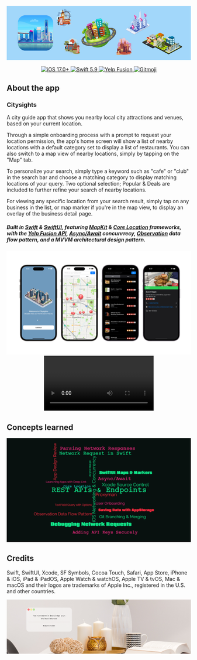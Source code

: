 ![Header Banner](DocAssets/HeaderBanner.png)

<p align="center">
    <a href="https://developer.apple.com/ios/">
        <img
            src="https://img.shields.io/badge/iOS-%2017.0+-000000"
            alt="iOS 17.0+"
        />
    </a>
    <a href="https://developer.apple.com/swift/">
        <img
            src="https://img.shields.io/badge/Swift-%205.9-FA7343"
            alt="Swift 5.9"
        />
    </a>
    <a href="https://fusion.yelp.com">
        <img
            src="https://img.shields.io/badge/Yelp-%20Fusion-FF1A1A"
            alt="Yelp Fusion"
        />
    </a>
    <a href="https://gitmoji.dev">
        <img
            src="https://img.shields.io/badge/gitmoji-%20😜%20😍-FFDD67"
            alt="Gitmoji"
        />
    </a>
</p>

## About the app

### Citysights

A city guide app that shows you nearby local city attractions and venues, based on your current location. 

Through a simple onboarding process with a prompt to request your location permission, the app's home screen will show a list of nearby locations with a default category set to display a list of restaurants. You can also switch to a map view of nearby locations, simply by tapping on the "Map" tab.

To personalize your search, simply type a keyword such as "cafe" or "club" in the search bar and choose a matching category to display matching locations of your query. Two optional selection; Popular & Deals are included to further refine your search of nearby locations.

For viewing any specific location from your search result, simply tap on any business in the list, or map marker if you're in the map view, to display an overlay of the business detail page.

 ##### *Built in [Swift](https://developer.apple.com/swift/) & [SwiftUI](https://developer.apple.com/xcode/swiftui/), featuring [MapKit](https://developer.apple.com/documentation/mapkit/) & [Core Location](https://developer.apple.com/documentation/corelocation/) frameworks, with the [Yelp Fusion API](https://fusion.yelp.com), [Async/Await](https://docs.swift.org/swift-book/documentation/the-swift-programming-language/concurrency/) concunrrecy, [Observation](https://developer.apple.com/documentation/observation) data flow pattern, and a MVVM architectural design pattern.*

<p align="center">
    <img src="DocAssets/AppScreenshots.png">
    <video src="DocAssets/AppPreview.mp4"></video>
</p>

## Concepts learned

<p align="center">
    <img src="DocAssets/Citysights-Concepts.png">
</p>

## Credits

Swift, SwiftUI, Xcode, SF Symbols, Cocoa Touch, Safari, App Store, iPhone & iOS, iPad & iPadOS, Apple Watch & watchOS, Apple TV & tvOS, Mac & macOS and their logos are trademarks of Apple Inc., registered in the U.S. and other countries.

![Footer Banner](DocAssets/FooterBanner.png)